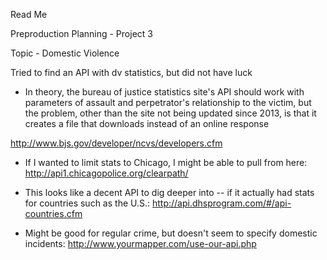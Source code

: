 Read Me

Preproduction Planning - Project 3

Topic - Domestic Violence

Tried to find an API with dv statistics, but did not have luck

  - In theory, the bureau of justice statistics site's API should work with parameters of assault and perpetrator's relationship to the victim, but the problem,
  other than the site not being updated since 2013, is that it creates a file that downloads instead of an online response

  http://www.bjs.gov/developer/ncvs/developers.cfm

  - If I wanted to limit stats to Chicago, I might be able to pull from here:  http://api1.chicagopolice.org/clearpath/

  - This looks like a decent API to dig deeper into  -- if it actually had stats for countries such as the U.S.:  http://api.dhsprogram.com/#/api-countries.cfm

  - Might be good for regular crime, but doesn't seem to specify domestic incidents: http://www.yourmapper.com/use-our-api.php
